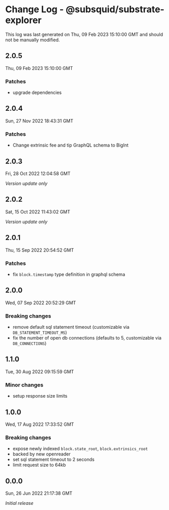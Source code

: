 # Change Log - @subsquid/substrate-explorer

This log was last generated on Thu, 09 Feb 2023 15:10:00 GMT and should not be manually modified.

## 2.0.5
Thu, 09 Feb 2023 15:10:00 GMT

### Patches

- upgrade dependencies

## 2.0.4
Sun, 27 Nov 2022 18:43:31 GMT

### Patches

- Change extrinsic fee and tip GraphQL schema to BigInt

## 2.0.3
Fri, 28 Oct 2022 12:04:58 GMT

_Version update only_

## 2.0.2
Sat, 15 Oct 2022 11:43:02 GMT

_Version update only_

## 2.0.1
Thu, 15 Sep 2022 20:54:52 GMT

### Patches

- fix `block.timestamp` type definition in graphql schema

## 2.0.0
Wed, 07 Sep 2022 20:52:29 GMT

### Breaking changes

- remove default sql statement timeout (customizable via `DB_STATEMENT_TIMEOUT_MS`)
- fix the number of open db connections (defaults to 5, customizable via `DB_CONNECTIONS`)

## 1.1.0
Tue, 30 Aug 2022 09:15:59 GMT

### Minor changes

- setup response size limits

## 1.0.0
Wed, 17 Aug 2022 17:33:52 GMT

### Breaking changes

- expose newly indexed `block.state_root`, `block.extrinsics_root`
- backed by new openreader
- set sql statement timeout to 2 seconds
- limit request size to 64kb

## 0.0.0
Sun, 26 Jun 2022 21:17:38 GMT

_Initial release_

